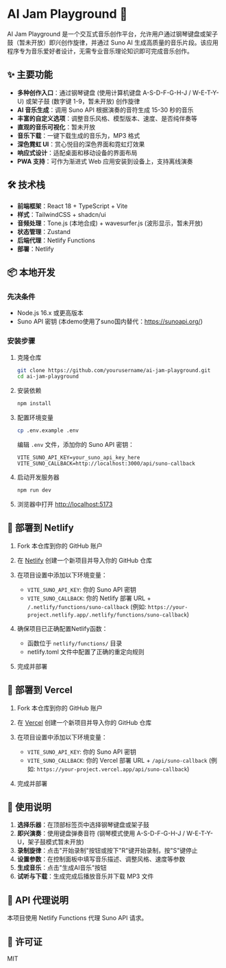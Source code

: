 # AI Jam Playground 🎵

AI Jam Playground 是一个交互式音乐创作平台，允许用户通过钢琴键盘或架子鼓（暂未开放）即兴创作旋律，并通过 Suno AI 生成高质量的音乐片段。该应用程序专为音乐爱好者设计，无需专业音乐理论知识即可完成音乐创作。

## ✨ 主要功能

- **多种创作入口**：通过钢琴键盘 (使用计算机键盘 A-S-D-F-G-H-J / W-E-T-Y-U) 或架子鼓 (数字键 1-9，暂未开放) 创作旋律
- **AI 音乐生成**：调用 Suno API 根据演奏的音符生成 15-30 秒的音乐
- **丰富的自定义选项**：调整音乐风格、模型版本、速度、是否纯伴奏等
- **直观的音乐可视化**：暂未开放
- **音乐下载**：一键下载生成的音乐为，MP3 格式
- **深色霓虹 UI**：赏心悦目的深色界面和霓虹灯效果
- **响应式设计**：适配桌面和移动设备的界面布局
- **PWA 支持**：可作为渐进式 Web 应用安装到设备上，支持离线演奏

## 🛠️ 技术栈

- **前端框架**：React 18 + TypeScript + Vite
- **样式**：TailwindCSS + shadcn/ui
- **音频处理**：Tone.js (本地合成) + wavesurfer.js (波形显示，暂未开放)
- **状态管理**：Zustand
- **后端代理**：Netlify Functions
- **部署**：Netlify

## 📦 本地开发

### 先决条件

- Node.js 16.x 或更高版本
- Suno API 密钥 (本demo使用了suno国内替代：https://sunoapi.org/)

### 安装步骤

1. 克隆仓库
   ```bash
   git clone https://github.com/yourusername/ai-jam-playground.git
   cd ai-jam-playground
   ```

2. 安装依赖
   ```bash
   npm install
   ```

3. 配置环境变量
   ```bash
   cp .env.example .env
   ```
   编辑 `.env` 文件，添加你的 Suno API 密钥：
   ```
   VITE_SUNO_API_KEY=your_suno_api_key_here
   VITE_SUNO_CALLBACK=http://localhost:3000/api/suno-callback
   ```

4. 启动开发服务器
   ```bash
   npm run dev
   ```

5. 浏览器中打开 [http://localhost:5173](http://localhost:5173)

## 🚀 部署到 Netlify

1. Fork 本仓库到你的 GitHub 账户

2. 在 [Netlify](https://netlify.com) 创建一个新项目并导入你的 GitHub 仓库

3. 在项目设置中添加以下环境变量：
   - `VITE_SUNO_API_KEY`: 你的 Suno API 密钥
   - `VITE_SUNO_CALLBACK`: 你的 Netlify 部署 URL + `/.netlify/functions/suno-callback` (例如: `https://your-project.netlify.app/.netlify/functions/suno-callback`)

4. 确保项目已正确配置Netlify函数：
   - 函数位于 `netlify/functions/` 目录
   - netlify.toml 文件中配置了正确的重定向规则

5. 完成并部署

## 🚀 部署到 Vercel

1. Fork 本仓库到你的 GitHub 账户

2. 在 [Vercel](https://vercel.com) 创建一个新项目并导入你的 GitHub 仓库

3. 在项目设置中添加以下环境变量：
   - `VITE_SUNO_API_KEY`: 你的 Suno API 密钥
   - `VITE_SUNO_CALLBACK`: 你的 Vercel 部署 URL + `/api/suno-callback` (例如: `https://your-project.vercel.app/api/suno-callback`)

4. 完成并部署

## 📝 使用说明

1. **选择乐器**：在顶部标签页中选择钢琴键盘或架子鼓
2. **即兴演奏**：使用键盘弹奏音符 (钢琴模式使用 A-S-D-F-G-H-J / W-E-T-Y-U，架子鼓模式暂未开放)
3. **录制旋律**：点击"开始录制"按钮或按下"R"键开始录制，按"S"键停止
4. **设置参数**：在控制面板中填写音乐描述、调整风格、速度等参数
5. **生成音乐**：点击"生成AI音乐"按钮
6. **试听与下载**：生成完成后播放音乐并下载 MP3 文件

## 🔄 API 代理说明

本项目使用 Netlify Functions 代理 Suno API 请求。



## 📄 许可证

MIT 
